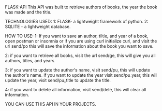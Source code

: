 FLASK-API
This API was built to retrieve authors of books, the year the book was made and the title.

TECHNOLOGIES USED:
1: FLASK- a lightweight framework of python.
2: SQLITE - a lightweight database.

HOW TO USE:
1: If you want to save an author, tiltle, and year of a book, open postman or insomnia or if you are using curl initialize curl,
and visit the url  send/po  this will save the information about the book you want to save.

2: if you want to retrieve all books, visit the url send/ge, this will give you all authors, titles, and years.

3: if you want to update the author's name, visit send/pu, this will update the author's name.
if you want to update the year visit send/pu_year, this will update the year,
visit send/pu_title to update the  title.

4: if you want to delete all information, visit send/dele, this will clear all information.

YOU CAN USE THIS API IN YOUR PROJECTS.

